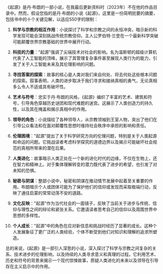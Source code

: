 《起源》是丹·布朗的一部小说，在我最后更新资料时（2023年）不在他的作品目录中。然而，假设您指的是丹·布朗的小说《起源》，这里是一份简明扼要的摘要，包括书中的十个关键见解，以适应550字的限制：

1. **科学与宗教的相互作用**：小说探讨了科学和宗教之间的永恒冲突，暗示新的科学发现可能会深刻挑战传统宗教信仰。主人公罗伯特·兰登在一个最新科学突破可能颠覆世界宗教基础的世界中展开行动。

2. **科技的力量**："起源"强调了尖端技术对社会的影响。名为温斯顿的超级计算机代表了人工智能的顶峰，展示了其管理复杂事件甚至展现人类行为的能力，引发了关于人工智能未来及其伦理影响的问题。

3. **寻找答案的探索**：故事的核心是人类对我们来自何处、将去何处这些根本问题的探索。叙事表明，人类的进步取决于我们寻求和接纳真相的勇气，无论真相多么令人不适或具有破坏性。

4. **艺术与符号**：忠实于丹·布朗的风格，《起源》编织了丰富的艺术、建筑和符号，引导角色穿越历史谜团和现代难题的迷宫。这展示了人类创造力的持久性，以及其在掩盖和揭示真相中的作用。

5. **领导的角色**：小说描绘了各种领导人，从宗教领袖到王室人物，突出了他们在引导公众看法和在面对颠覆性思想时维持社会秩序中承担的影响和责任。

6. **伦理困境**："起源"提出了关于科学研究方向的伦理问题，特别是关于人类起源和命运的问题。它挑战读者考虑科学探究的道德边界以及揭示可能破坏社会规范的真相所带来的潜在后果。

7. **人类进化**：故事暗示人类正处在一个新的进化时代的边缘，不仅在生物上，还在智力和精神上。对于集体理解转变的潜力既代表了进步的希望，也引发了对未知的恐惧。

8. **秘密与阴谋**：整部小说中，秘密和阴谋在推动情节发展中起着至关重要的作用。布朗暗示个人或团体可能为了保护他们的信仰或发现而采取极端行动，反映了通往启蒙的常常动荡不安的道路。

9. **文化反映**："起源"作为当代社会的一面镜子，反映了当前关于进步与传统、信仰与理性之间的辩论和紧张关系。它邀请读者思考自己的信仰以及周围世界中思想的多样性。

10. **个人成长**："起源"中的角色在应对新信息和挑战时经历了显著的成长。这种个人发展象征了更广泛的人类经验，个体不断受到他们对知识和理解的追求所塑造。

总的来说，《起源》是一部引人深思的小说，深入探讨了科学与宗教之间复杂的关系、技术进步的伦理影响，以及持续的人类寻求意义和真理的过程。它利用艺术、历史和符号的背景来揭示一个现代惊悚故事，质疑人类进化的未来以及领导在引导存在主义启示中的作用。